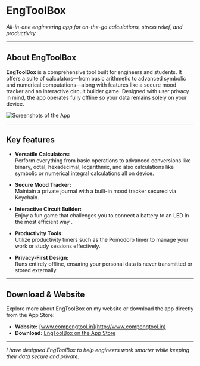 # EngToolBox

_All-in-one engineering app for on-the-go calculations, stress relief, and productivity._

---

## About EngToolBox

**EngToolBox** is a comprehensive tool built for engineers and students. It offers a suite of calculators—from basic arithmetic to advanced symbolic and numerical computations—along with features like a secure mood tracker and an interactive circuit builder game. Designed with user privacy in mind, the app operates fully offline so your data remains solely on your device.

![Screenshots of the App]()

---

## Key features 


- **Versatile Calculators:**  
  Perform everything from basic operations to advanced conversions like binary, octal, hexadecimal, logarithmic, and also calculations like symbolic or numerical integral calculations all on device.

- **Secure Mood Tracker:**  
  Maintain a private journal with a built-in mood tracker secured via Keychain.

- **Interactive Circuit Builder:**  
  Enjoy a fun game that challenges you to connect a battery to an LED in the most efficient way .

- **Productivity Tools:**  
  Utilize productivity timers such as the Pomodoro timer to manage your work or study sessions effectively.

- **Privacy-First Design:**  
  Runs entirely offline, ensuring your personal data is never transmitted or stored externally.

---

## Download & Website

Explore more about EngToolBox on my website or download the app directly from the App Store:

- **Website:** [www.compengtool.in](http://www.compengtool.in)
- **Download:** [EngToolBox on the App Store](https://apps.apple.com/mk/app/engtoolbox/id6615082500)

---

*I have designed EngToolBox to help engineers work smarter while keeping their data secure and private.*
